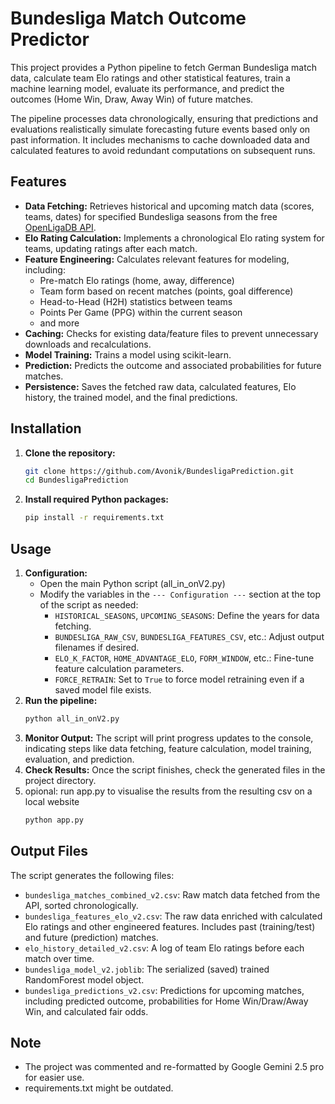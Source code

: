 # Bundesliga Match Outcome Predictor


This project provides a Python pipeline to fetch German Bundesliga match data, calculate team Elo ratings and other statistical features, train a machine learning model, evaluate its performance, and predict the outcomes (Home Win, Draw, Away Win) of future matches.

The pipeline processes data chronologically, ensuring that predictions and evaluations realistically simulate forecasting future events based only on past information. It includes mechanisms to cache downloaded data and calculated features to avoid redundant computations on subsequent runs.

## Features

* **Data Fetching:** Retrieves historical and upcoming match data (scores, teams, dates) for specified Bundesliga seasons from the free [OpenLigaDB API](https://www.openligadb.de/).
* **Elo Rating Calculation:** Implements a chronological Elo rating system for teams, updating ratings after each match.
* **Feature Engineering:** Calculates relevant features for modeling, including:
    * Pre-match Elo ratings (home, away, difference)
    * Team form based on recent matches (points, goal difference)
    * Head-to-Head (H2H) statistics between teams
    * Points Per Game (PPG) within the current season
    * and more
* **Caching:** Checks for existing data/feature files to prevent unnecessary downloads and recalculations.
* **Model Training:** Trains a model using scikit-learn.
* **Prediction:** Predicts the outcome and associated probabilities for future matches.
* **Persistence:** Saves the fetched raw data, calculated features, Elo history, the trained model, and the final predictions.


## Installation

1.  **Clone the repository:**
    ```bash
    git clone https://github.com/Avonik/BundesligaPrediction.git
    cd BundesligaPrediction
    ```
2.  **Install required Python packages:**
    ```bash
    pip install -r requirements.txt
    ```

## Usage

1.  **Configuration:**
    * Open the main Python script (all_in_onV2.py)
    * Modify the variables in the `--- Configuration ---` section at the top of the script as needed:
        * `HISTORICAL_SEASONS`, `UPCOMING_SEASONS`: Define the years for data fetching.
        * `BUNDESLIGA_RAW_CSV`, `BUNDESLIGA_FEATURES_CSV`, etc.: Adjust output filenames if desired.
        * `ELO_K_FACTOR`, `HOME_ADVANTAGE_ELO`, `FORM_WINDOW`, etc.: Fine-tune feature calculation parameters.
        * `FORCE_RETRAIN`: Set to `True` to force model retraining even if a saved model file exists.
2.  **Run the pipeline:**
    ```bash
    python all_in_onV2.py
    ```
3.  **Monitor Output:** The script will print progress updates to the console, indicating steps like data fetching, feature calculation, model training, evaluation, and prediction.
4.  **Check Results:** Once the script finishes, check the generated files in the project directory.
5.  opional: run app.py to visualise the results from the resulting csv on a local website
    ```bash
    python app.py
    ```

## Output Files

The script generates the following files:

* `bundesliga_matches_combined_v2.csv`: Raw match data fetched from the API, sorted chronologically.
* `bundesliga_features_elo_v2.csv`: The raw data enriched with calculated Elo ratings and other engineered features. Includes past (training/test) and future (prediction) matches.
* `elo_history_detailed_v2.csv`: A log of team Elo ratings before each match over time.
* `bundesliga_model_v2.joblib`: The serialized (saved) trained RandomForest model object.
* `bundesliga_predictions_v2.csv`: Predictions for upcoming matches, including predicted outcome, probabilities for Home Win/Draw/Away Win, and calculated fair odds.


## Note

* The project was commented and re-formatted by Google Gemini 2.5 pro for easier use.
* requirements.txt might be outdated.

